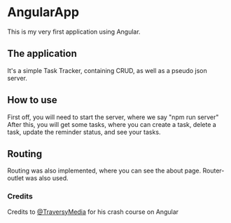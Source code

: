 # AngularApp

This is my very first application using Angular.

## The application

It's a simple Task Tracker, containing CRUD, as well as a pseudo json server.

## How to use

First off, you will need to start the server, where we say "npm run server"
After this, you will get some tasks, where you can create a task, delete a task, update the reminder status, and see your tasks.

## Routing

Routing was also implemented, where you can see the about page. Router-outlet was also used.

### Credits

Credits to [@TraversyMedia](https://www.youtube.com/@TraversyMedia) for his crash course on Angular